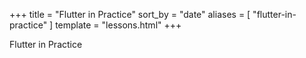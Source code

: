 +++
title = "Flutter in Practice"
sort_by = "date"
aliases = [
  "flutter-in-practice"
]
template = "lessons.html"
+++

Flutter in Practice
